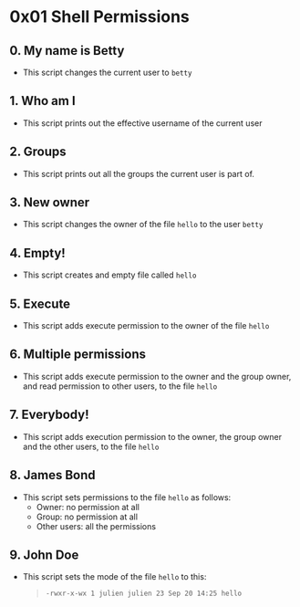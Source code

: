 # 0x01 Shell Permissions

## 0. My name is Betty

- This script changes the current user to `betty`

## 1. Who am I

- This script prints out the effective username of the current user

## 2. Groups

- This script prints out all the groups the current user is part of.

## 3. New owner

- This script changes the owner of the file `hello` to the user `betty`

## 4. Empty!

- This script creates and empty file called `hello`

## 5. Execute

- This script adds execute permission to the owner of the file `hello`

## 6. Multiple permissions

- This script adds execute permission to the owner and the group owner, and read permission to other users, to the file `hello`

## 7. Everybody!

- This script adds execution permission to the owner, the group owner and the other users, to the file `hello`

## 8. James Bond

- This script sets permissions to the file `hello` as follows:
	- Owner: no permission at all
	- Group: no permission at all
	- Other users: all the permissions

## 9. John Doe

- This script sets the mode of the file `hello` to this:
	> `-rwxr-x-wx 1 julien julien 23 Sep 20 14:25 hello`
